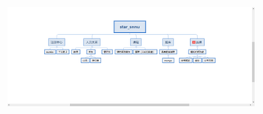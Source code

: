 ![Image text](https://github.com/sutianwei/cloud_student/blob/main/%E5%8A%9F%E8%83%BD%E8%AE%BE%E8%AE%A1.png)